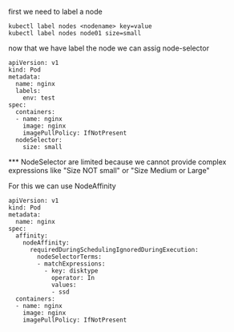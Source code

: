first we need to label a node
```
kubectl label nodes <nodename> key=value
kubectl label nodes node01 size=small
```

now that we have label the node we can assig node-selector

```
apiVersion: v1
kind: Pod
metadata:
  name: nginx
  labels:
    env: test
spec:
  containers:
  - name: nginx
    image: nginx
    imagePullPolicy: IfNotPresent
  nodeSelector:
    size: small
```


*** NodeSelector are limited because we cannot provide complex expressions like 
"Size NOT small" or
"Size Medium or Large"

For this we can use NodeAffinity

```
apiVersion: v1
kind: Pod
metadata:
  name: nginx
spec:
  affinity:
    nodeAffinity:
      requiredDuringSchedulingIgnoredDuringExecution:
        nodeSelectorTerms:
        - matchExpressions:
          - key: disktype
            operator: In
            values:
            - ssd            
  containers:
  - name: nginx
    image: nginx
    imagePullPolicy: IfNotPresent
```
